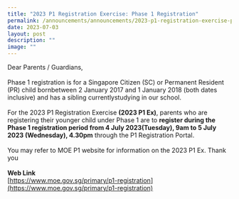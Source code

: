 ```yaml
---
title: "2023 P1 Registration Exercise: Phase 1 Registration"
permalink: /announcements/announcements/2023-p1-registration-exercise-phase-registration/
date: 2023-07-03
layout: post
description: ""
image: ""
---
```

Dear Parents / Guardians,<br>
<br>
Phase 1 registration is for a Singapore Citizen (SC) or Permanent Resident (PR) child bornbetween 2 January 2017 and 1 January 2018 (both dates inclusive) and has a sibling currentlystudying in our school.<br>
<br>
For the 2023 P1 Registration Exercise <b>(2023 P1 Ex)</b>, parents who are registering their younger child under Phase 1 are to <b>register during the Phase 1 registration period from 4 July 2023(Tuesday), 9am to 5 July 2023 (Wednesday), 4.30pm</b> through the P1 Registration Portal.<br>
<br>
You may refer to MOE P1 website for information on the 2023 P1 Ex. Thank you<br>
<br>
<b>Web Link</b><br>
[https://www.moe.gov.sg/primary/p1-registration](https://www.moe.gov.sg/primary/p1-registration)